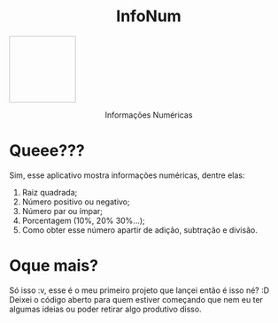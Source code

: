 
<h1 align="center">InfoNum</h1>
<a> <img href="https://i.ibb.co/8rSjxps/icon.jpg" width="120" height="120"> </a>
<p align="center">Informações Numéricas</p>



# Queee???

Sim, esse aplicativo mostra informações numéricas, dentre elas:
1. Raiz quadrada;
2. Número positivo ou negativo;
3. Número par ou ímpar;
4. Porcentagem (10%, 20% 30%...);
5. Como obter esse número apartir de adição, subtração e divisão.
# Oque mais?
Só isso :v, esse é o meu primeiro projeto que lançei então é isso né? :D
Deixei o código aberto para quem estiver começando que nem eu ter algumas ideias ou poder retirar algo produtivo disso.
